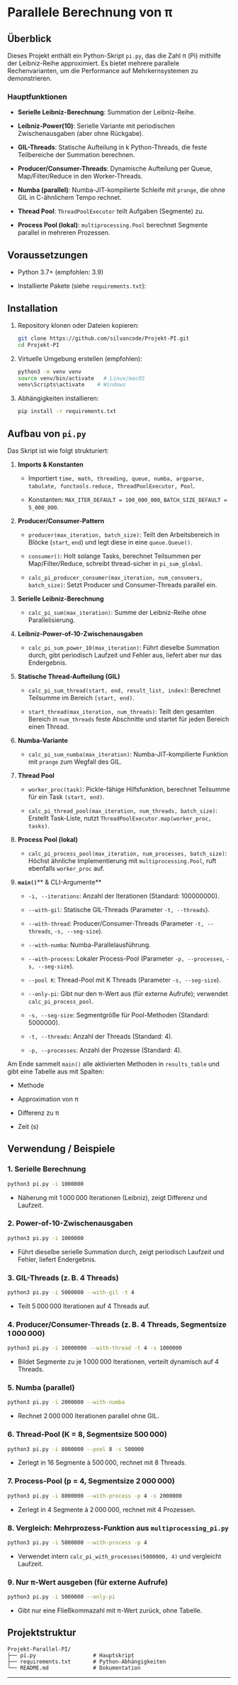 # Parallele Berechnung von π

## Überblick

Dieses Projekt enthält ein Python-Skript `pi.py`, das die Zahl π (Pi) mithilfe der Leibniz-Reihe approximiert. Es bietet mehrere parallele Rechenvarianten, um die Performance auf Mehrkernsystemen zu demonstrieren.

### Hauptfunktionen

- **Serielle Leibniz-Berechnung**: Summation der Leibniz-Reihe.
    
- **Leibniz-Power(10)**: Serielle Variante mit periodischen Zwischenausgaben (aber ohne Rückgabe).
    
- **GIL-Threads**: Statische Aufteilung in k Python-Threads, die feste Teilbereiche der Summation berechnen.
    
- **Producer/Consumer-Threads**: Dynamische Aufteilung per Queue, Map/Filter/Reduce in den Worker-Threads.
    
- **Numba (parallel)**: Numba-JIT-kompilierte Schleife mit `prange`, die ohne GIL in C-ähnlichem Tempo rechnet.
    
- **Thread Pool**: `ThreadPoolExecutor` teilt Aufgaben (Segmente) zu.
    
- **Process Pool (lokal)**: `multiprocessing.Pool` berechnet Segmente parallel in mehreren Prozessen.
    

## Voraussetzungen

- Python 3.7+ (empfohlen: 3.9)
    
- Installierte Pakete (siehe `requirements.txt`):
    

## Installation

1. Repository klonen oder Dateien kopieren:
    
    ```bash
    git clone https://github.com/silvancode/Projekt-PI.git
    cd Projekt-PI
    ```
    
2. Virtuelle Umgebung erstellen (empfohlen):
    
    ```bash
    python3 -m venv venv
    source venv/bin/activate   # Linux/macOS
    venv\Scripts\activate    # Windows
    ```
    
3. Abhängigkeiten installieren:
    
    ```bash
    pip install -r requirements.txt
    ```

## Aufbau von `pi.py`

Das Skript ist wie folgt strukturiert:

1. **Imports & Konstanten**
    
    - Importiert `time, math, threading, queue, numba, argparse, tabulate, functools.reduce, ThreadPoolExecutor, Pool`.
        
    - Konstanten: `MAX_ITER_DEFAULT = 100_000_000`, `BATCH_SIZE_DEFAULT = 5_000_000`.
        
2. **Producer/Consumer-Pattern**
    
    - `producer(max_iteration, batch_size)`: Teilt den Arbeitsbereich in Blöcke (`start`, `end`) und legt diese in eine `queue.Queue()`.
        
    - `consumer()`: Holt solange Tasks, berechnet Teilsummen per Map/Filter/Reduce, schreibt thread-sicher in `pi_sum_global`.
        
    - `calc_pi_producer_consumer(max_iteration, num_consumers, batch_size)`: Setzt Producer und Consumer-Threads parallel ein.
        
3. **Serielle Leibniz-Berechnung**
    
    - `calc_pi_sum(max_iteration)`: Summe der Leibniz-Reihe ohne Parallelisierung.
        
4. **Leibniz-Power-of-10-Zwischenausgaben**
    
    - `calc_pi_sum_power_10(max_iteration)`: Führt dieselbe Summation durch, gibt periodisch Laufzeit und Fehler aus, liefert aber nur das Endergebnis.
        
5. **Statische Thread-Aufteilung (GIL)**
    
    - `calc_pi_sum_thread(start, end, result_list, index)`: Berechnet Teilsumme im Bereich `[start, end)`.
        
    - `start_thread(max_iteration, num_threads)`: Teilt den gesamten Bereich in `num_threads` feste Abschnitte und startet für jeden Bereich einen Thread.
        
6. **Numba-Variante**
    
    - `calc_pi_sum_numba(max_iteration)`: Numba-JIT-kompilierte Funktion mit `prange` zum Wegfall des GIL.
        
7. **Thread Pool**
    
    - `worker_proc(task)`: Pickle-fähige Hilfsfunktion, berechnet Teilsumme für ein Task `(start, end)`.
        
    - `calc_pi_thread_pool(max_iteration, num_threads, batch_size)`: Erstellt Task-Liste, nutzt `ThreadPoolExecutor.map(worker_proc, tasks)`.
        
8. **Process Pool (lokal)**
    
    - `calc_pi_process_pool(max_iteration, num_processes, batch_size)`: Höchst ähnliche Implementierung mit `multiprocessing.Pool`, ruft ebenfalls `worker_proc` auf.
        
9. **`main()`**** & CLI-Argumente**
    
    - `-i, --iterations`: Anzahl der Iterationen (Standard: 100000000).
        
    - `--with-gil`: Statische GIL-Threads (Parameter `-t, --threads`).
        
    - `--with-thread`: Producer/Consumer-Threads (Parameter `-t, --threads`, `-s, --seg-size`).
        
    - `--with-numba`: Numba-Parallelausführung.
        
    - `--with-process`: Lokaler Process-Pool (Parameter `-p, --processes`, `-s, --seg-size`).
        
    - `--pool K`: Thread-Pool mit K Threads (Parameter `-s, --seg-size`).
        
    - `--only-pi`: Gibt nur den π-Wert aus (für externe Aufrufe); verwendet `calc_pi_process_pool`.
        
    - `-s, --seg-size`: Segmentgröße für Pool-Methoden (Standard: 5000000).
        
    - `-t, --threads`: Anzahl der Threads (Standard: 4).
        
    - `-p, --processes`: Anzahl der Prozesse (Standard: 4).
        

Am Ende sammelt `main()` alle aktivierten Methoden in `results_table` und gibt eine Tabelle aus mit Spalten:

- Methode
    
- Approximation von π
    
- Differenz zu π
    
- Zeit (s)
    

## Verwendung / Beispiele

### 1. Serielle Berechnung

```bash
python3 pi.py -i 1000000
```

- Näherung mit 1 000 000 Iterationen (Leibniz), zeigt Differenz und Laufzeit.
    

### 2. Power-of-10-Zwischenausgaben

```bash
python3 pi.py -i 1000000
```

- Führt dieselbe serielle Summation durch, zeigt periodisch Laufzeit und Fehler, liefert Endergebnis.
    

### 3. GIL-Threads (z. B. 4 Threads)

```bash
python3 pi.py -i 5000000 --with-gil -t 4
```

- Teilt 5 000 000 Iterationen auf 4 Threads auf.
    

### 4. Producer/Consumer-Threads (z. B. 4 Threads, Segmentsize 1 000 000)

```bash
python3 pi.py -i 10000000 --with-thread -t 4 -s 1000000
```

- Bildet Segmente zu je 1 000 000 Iterationen, verteilt dynamisch auf 4 Threads.
    

### 5. Numba (parallel)

```bash
python3 pi.py -i 2000000 --with-numba
```

- Rechnet 2 000 000 Iterationen parallel ohne GIL.
    

### 6. Thread-Pool (K = 8, Segmentsize 500 000)

```bash
python3 pi.py -i 8000000 --pool 8 -s 500000
```

- Zerlegt in 16 Segmente à 500 000, rechnet mit 8 Threads.
    

### 7. Process-Pool (p = 4, Segmentsize 2 000 000)

```bash
python3 pi.py -i 8000000 --with-process -p 4 -s 2000000
```

- Zerlegt in 4 Segmente à 2 000 000, rechnet mit 4 Prozessen.
    

### 8. Vergleich: Mehrprozess-Funktion aus `multiprocessing_pi.py`

```bash
python3 pi.py -i 5000000 --with-process -p 4
```

- Verwendet intern `calc_pi_with_processes(5000000, 4)` und vergleicht Laufzeit.
    

### 9. Nur π-Wert ausgeben (für externe Aufrufe)

```bash
python3 pi.py -i 5000000 --only-pi
```

- Gibt nur eine Fließkommazahl mit π-Wert zurück, ohne Tabelle.
    

## Projektstruktur

```
Projekt-Parallel-PI/
├── pi.py                  # Hauptskript
├── requirements.txt       # Python-Abhängigkeiten
└── README.md              # Dokumentation
```

---
